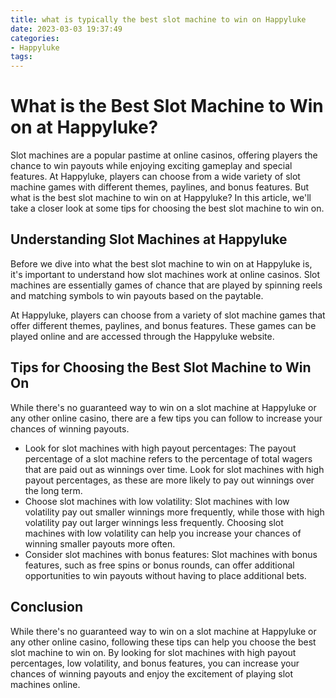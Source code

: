 ```yaml
---
title: what is typically the best slot machine to win on Happyluke
date: 2023-03-03 19:37:49
categories:
- Happyluke
tags:
---
```

# What is the Best Slot Machine to Win on at Happyluke?

Slot machines are a popular pastime at online casinos, offering players the chance to win payouts while enjoying exciting gameplay and special features. At Happyluke, players can choose from a wide variety of slot machine games with different themes, paylines, and bonus features. But what is the best slot machine to win on at Happyluke? In this article, we'll take a closer look at some tips for choosing the best slot machine to win on.

## Understanding Slot Machines at Happyluke

Before we dive into what the best slot machine to win on at Happyluke is, it's important to understand how slot machines work at online casinos. Slot machines are essentially games of chance that are played by spinning reels and matching symbols to win payouts based on the paytable.

At Happyluke, players can choose from a variety of slot machine games that offer different themes, paylines, and bonus features. These games can be played online and are accessed through the Happyluke website.

## Tips for Choosing the Best Slot Machine to Win On

While there's no guaranteed way to win on a slot machine at Happyluke or any other online casino, there are a few tips you can follow to increase your chances of winning payouts.

- Look for slot machines with high payout percentages: The payout percentage of a slot machine refers to the percentage of total wagers that are paid out as winnings over time. Look for slot machines with high payout percentages, as these are more likely to pay out winnings over the long term.
- Choose slot machines with low volatility: Slot machines with low volatility pay out smaller winnings more frequently, while those with high volatility pay out larger winnings less frequently. Choosing slot machines with low volatility can help you increase your chances of winning smaller payouts more often.
- Consider slot machines with bonus features: Slot machines with bonus features, such as free spins or bonus rounds, can offer additional opportunities to win payouts without having to place additional bets.

## Conclusion

While there's no guaranteed way to win on a slot machine at Happyluke or any other online casino, following these tips can help you choose the best slot machine to win on. By looking for slot machines with high payout percentages, low volatility, and bonus features, you can increase your chances of winning payouts and enjoy the excitement of playing slot machines online.